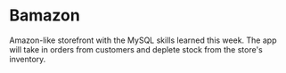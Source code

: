 # Bamazon
Amazon-like storefront with the MySQL skills learned this week. The app will take in orders from customers and deplete stock from the store's inventory. 
